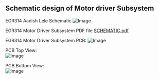 
## Schematic design of Motor driver Subsystem

EGR314 Aadish Lele Schematic
![Image](https://github.com/user-attachments/assets/c7163d30-6a1a-4427-86f4-89c7ff576e49)

EGR314 Motor Driver Subsystem PDF file
[SCHEMATIC.pdf](https://github.com/user-attachments/files/19829832/SCHEMATIC.pdf)

EGR314 Motor Driver Subsystem PCB:
![Image](https://github.com/user-attachments/assets/8655c729-7e94-434b-9340-f5c528838998)

PCB Top View:  
![Image](https://github.com/user-attachments/assets/46d92fa4-020f-4745-baa7-ae3f704e8539)

PCB Bottom View:  
![Image](https://github.com/user-attachments/assets/e3679142-1249-4cea-b62b-174048852221)





